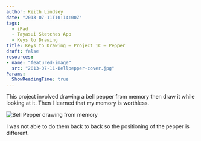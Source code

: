 ```yaml
---
author: Keith Lindsey
date: "2013-07-11T10:14:00Z"
tags:
  - iPad
  - Tayasui Sketches App
  - Keys to Drawing
title: Keys to Drawing – Project 1C – Pepper
draft: false
resources:
- name: "featured-image"
  src: "2013-07-11-Bellpepper-cover.jpg"
Params:
  ShowReadingTime: true
---
```


This project involved drawing a bell pepper from memory then draw it while
looking at it. Then I learned that my memory is worthless.

![Bell Pepper drawing from memory](/images/2013/07/2013-07-11-Bellpepper-01.jpg)

I was not able to do them back to back so the positioning of the pepper is
different.